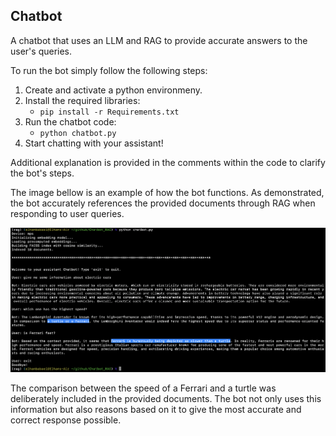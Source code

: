 ## Chatbot

A chatbot that uses an LLM and RAG to provide accurate answers to the user's queries.

To run the bot simply follow the following steps:

1. Create and activate a python environmeny.
2. Install the required libraries:
    - `pip install -r Requirements.txt`
3. Run the chatbot code:
    - `python chatbot.py`
4. Start chatting with your assistant!

Additional explanation is provided in the comments within the code to clarify the bot's steps.

The image bellow is an example of how the bot functions. As demonstrated, the bot accurately references the provided documents through RAG when responding to user queries.

![Example chat](./example_chat.png)

The comparison between the speed of a Ferrari and a turtle was deliberately included in the provided documents. The bot not only uses this information but also reasons based on it to give the most accurate and correct response possible.
